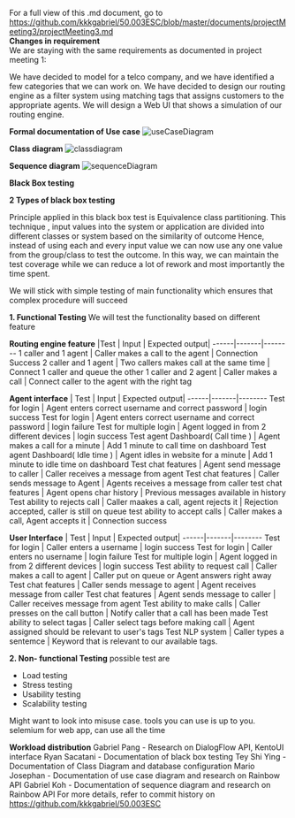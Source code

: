For a full view of this .md document, go to https://github.com/kkkgabriel/50.003ESC/blob/master/documents/projectMeeting3/projectMeeting3.md<br>
__Changes in requirement__<br>
We are staying with the same requirements as documented in project meeting 1:

We have decided to model for a telco company, and we have identified a few categories that
we can work on. We have decided to design our routing engine as a filter system using
matching tags that assigns customers to the appropriate agents. We will design a Web UI
that shows a simulation of our routing engine.

__Formal documentation of Use case__
![useCaseDiagram](useCaseDiagram.png)

__Class diagram__
![classdiagram](classdia.jpg)

__Sequence diagram__
![sequenceDiagram](sequenceDiagram.png)

__Black Box testing__

__2 Types of black box testing__

Principle applied in this black box test is Equivalence class partitioning. 
This technique , input values into the system or application are divided into different classes or system based on the similarity of outcome
Hence, instead of using each and every input value we can now use any one value from the group/class to test the outcome. In this way, we can maintain the test coverage while we can reduce a lot of rework and most importantly the time spent.

We will stick with simple testing of main functionality which ensures that complex procedure will succeed

  __1. Functional Testing__
  We will test the functionality based on different feature
  
  __Routing engine feature__
  |Test  | Input | Expected output|
  ------|-------|--------
  1 caller and 1 agent | Caller makes a call to the agent | Connection Success
  2 caller and 1 agent | Two callers makes call at the same time | Connect 1 caller and queue the other
  1 caller and 2 agent | Caller makes a call | Connect caller to the agent with the right tag
  
  __Agent interface__
  |  Test  | Input | Expected output|
  ------|-------|--------
  Test for login | Agent enters correct username and correct password | login success
  Test for login | Agent enters correct username and correct password | login failure
  Test for multiple login | Agent logged in from 2 different devices | login success
  Test agent Dashboard( Call time ) | Agent makes a call for a minute | Add 1 minute to call time on dashboard
  Test agent Dashboard( Idle time ) | Agent idles in website for a minute | Add 1 minute to idle time on dashboard
  Test chat features | Agent send message to caller | Caller receives a message from agent
  Test chat features | Caller sends message to Agent | Agents receives a message from caller
  test chat features | Agent opens char history | Previous messages available in history
  Test ability to rejects call | Caller maakes a call, agent rejects it | Rejection accepted, caller is still on queue
  test ability to accept calls | Caller makes a call, Agent accepts it | Connection success
  
  
  __User Interface__
  | Test  | Input | Expected output|
  ------|-------|--------
  Test for login | Caller enters a username | login success
  Test for login | Caller enters no username | login failure
  Test for multiple login | Agent logged in from 2 different devices | login success
  Test ability to request call | Caller makes a call to agent | Caller put on queue or Agent answers right away
  Test chat features | Caller sends message to agent | Agent receives message from caller
  Test chat features | Agent sends message to caller | Caller receives message from agent
  Test ability to make calls | Caller presses on the call button | Notify caller that a call has been made
  Test ability to select tagas | Caller select tags before making call | Agent assigned should be relevant to user's tags
  Test NLP system | Caller types a sentemce | Keyword that is relevant to our available tags.
  

  
__2. Non- functional Testing__
  possible test are
  - Load testing
  - Stress testing
  - Usability testing
  - Scalability testing
  
  Might want to look into misuse case.
  tools you can use is up to you.
  selemium for web app, can use all the time

__Workload distribution__
Gabriel Pang - Research on DialogFlow API, KentoUI interface
Ryan Sacatani - Documentation of black box testing
Tey Shi Ying - Documentation of Class Diagram and database configuration
Mario Josephan - Documentation of use case diagram and research on Rainbow API
Gabriel Koh - Documentation of sequence diagram and research on Rainbow API
For more details, refer to commit history on https://github.com/kkkgabriel/50.003ESC
